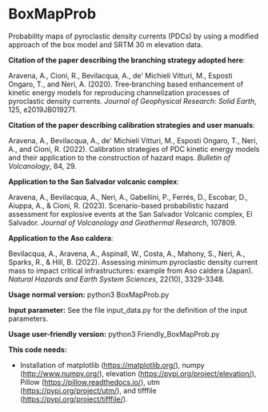 # BoxMapProb
Probability maps of pyroclastic density currents (PDCs) by using a modified approach of the box model and SRTM 30 m elevation data.

**Citation of the paper describing the branching strategy adopted here**:

Aravena, A., Cioni, R., Bevilacqua, A., de' Michieli Vitturi, M., Esposti Ongaro, T., and Neri, A. (2020). Tree‐branching based enhancement of kinetic energy models for reproducing channelization processes of pyroclastic density currents. *Journal of Geophysical Research: Solid Earth*, 125, e2019JB019271.

**Citation of the paper describing calibration strategies and user manuals**:

Aravena, A., Bevilacqua, A., de' Michieli Vitturi, M., Esposti Ongaro, T., Neri, A., and Cioni, R. (2022). Calibration strategies of PDC kinetic energy models and their application to the construction of hazard maps. *Bulletin of Volcanology*, 84, 29.

**Application to the San Salvador volcanic complex**:

Aravena, A., Bevilacqua, A., Neri, A., Gabellini, P., Ferrés, D., Escobar, D., Aiuppa, A., & Cioni, R. (2023). Scenario-based probabilistic hazard assessment for explosive events at the San Salvador Volcanic complex, El Salvador. *Journal of Volcanology and Geothermal Research*, 107809.

**Application to the Aso caldera**:

Bevilacqua, A., Aravena, A., Aspinall, W., Costa, A., Mahony, S., Neri, A., Sparks, R., & Hill, B. (2022). Assessing minimum pyroclastic density current mass to impact critical infrastructures: example from Aso caldera (Japan). *Natural Hazards and Earth System Sciences*, 22(10), 3329-3348.

**Usage normal version:**
 python3 BoxMapProb.py

**Input parameter:**
 See the file input_data.py for the definition of the input parameters.

**Usage user-friendly version:**
 python3 Friendly_BoxMapProb.py

**This code needs:**
 - Installation of matplotlib (https://matplotlib.org/), numpy (http://www.numpy.org/), elevation (https://pypi.org/project/elevation/), Pillow (https://pillow.readthedocs.io/), utm (https://pypi.org/project/utm/), and tifffile (https://pypi.org/project/tifffile/).

